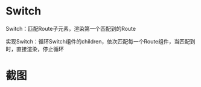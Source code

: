 # Switch

Switch：匹配Route子元素，渲染第一个匹配到的Route

实现Switch：循环Switch组件的children，依次匹配每一个Route组件，当匹配到时，直接渲染，停止循环

# 截图